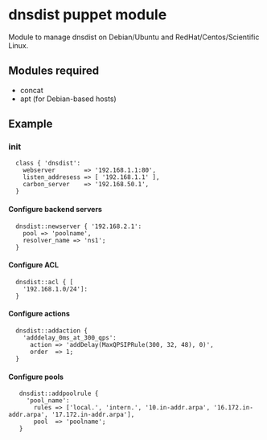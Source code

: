 # dnsdist puppet module

Module to manage dnsdist on Debian/Ubuntu and RedHat/Centos/Scientific Linux.

## Modules required
- concat
- apt (for Debian-based hosts)

## Example

### init

```
  class { 'dnsdist':
    webserver        => '192.168.1.1:80',
    listen_addresess => [ '192.168.1.1' ],
    carbon_server    => '192.168.50.1',
  }
```
#### Configure backend servers
```
  dnsdist::newserver { '192.168.2.1':
    pool => 'poolname',
    resolver_name => 'ns1';
  }
```

#### Configure ACL
```
  dnsdist::acl { [
    '192.168.1.0/24']:
  }
```

#### Configure actions
```
  dnsdist::addaction {
    'adddelay_0ms_at_300_qps':
      action => 'addDelay(MaxQPSIPRule(300, 32, 48), 0)',
      order  => 1;
  }
```

#### Configure pools
```
   dnsdist::addpoolrule {
     'pool_name':
       rules => ['local.', 'intern.', '10.in-addr.arpa', '16.172.in-addr.arpa', '17.172.in-addr.arpa'],
       pool  => 'poolname';
   }
```
